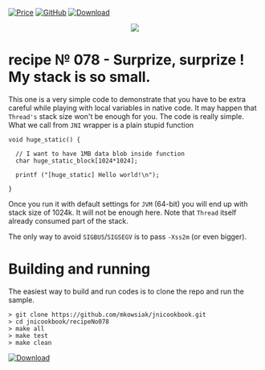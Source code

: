 [![Price](https://img.shields.io/badge/price-FREE-0098f7.svg)](https://github.com/mkowsiak/jnicookbook/blob/master/LICENSE.md)
[![GitHub](https://img.shields.io/badge/license-GPLv3-green.svg)](https://github.com/mkowsiak/jnicookbook/blob/master/LICENSE.md)
[![Download](https://img.shields.io/badge/download-click%20here-red.svg)](https://github.com/mkowsiak/jnicookbook/archive/master.zip)
<p align="center">
  <a href="http://jnicookbook.owsiak.org/"><img src="https://raw.githubusercontent.com/mkowsiak/jnicookbook/master/image/JNICookbook.png"></a>
</p>

# recipe № 078 - Surprize, surprize ! My stack is so small.

This one is a very simple code to demonstrate that you have to be extra careful while playing with local variables in native code. It may happen that `Thread's` stack size won't be enough for you. The code is really simple. What we call from `JNI` wrapper is a plain stupid function

```
void huge_static() {

  // I want to have 1MB data blob inside function
  char huge_static_block[1024*1024];

  printf ("[huge_static] Hello world!\n");

}
```

Once you run it with default settings for `JVM` (64-bit) you will end up with stack size of 1024k. It will not be enough here. Note that `Thread` itself already consumed part of the stack.

The only way to avoid `SIGBUS`/`SIGSEGV` is to pass `-Xss2m` (or even bigger).

# Building and running

The easiest way to build and run codes is to clone the repo and run the sample.

    > git clone https://github.com/mkowsiak/jnicookbook.git
    > cd jnicookbook/recipeNo078
    > make all
    > make test
    > make clean
    
[![Download](https://img.shields.io/badge/download-click%20here-red.svg)](https://github.com/mkowsiak/jnicookbook/archive/master.zip)
